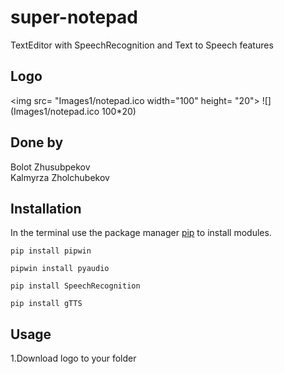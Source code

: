# super-notepad
TextEditor with SpeechRecognition and Text to Speech features

## Logo
<img src= "Images1/notepad.ico width="100" height= "20">
![](Images1/notepad.ico 100*20)

## Done by
Bolot Zhusubpekov\
Kalmyrza Zholchubekov

## Installation

In the terminal use the package manager [pip](https://pip.pypa.io/en/stable/) to install modules.

```
pip install pipwin
```
```
pipwin install pyaudio
```
```
pip install SpeechRecognition
```
```
pip install gTTS
```
## Usage

1.Download logo to your folder
